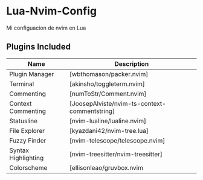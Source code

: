 # Lua-Nvim-Config
Mi configuacion de nvim en Lua

## Plugins Included
| Name           | Description
| -------------- | ----------------------
| Plugin Manager | [wbthomason/packer.nvim]
| Terminal | [akinsho/toggleterm.nvim]
| Commenting | [numToStr/Comment.nvim]
| Context Commenting | [JoosepAlviste/nvim-ts-context-commentstring]
| Statusline | [nvim-lualine/lualine.nvim]
| File Explorer | [kyazdani42/nvim-tree.lua]
| Fuzzy Finder | [nvim-telescope/telescope.nvim]
| Syntax Highlighting | [nvim-treesitter/nvim-treesitter]
| Colorscheme | [ellisonleao/gruvbox.nvim
